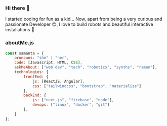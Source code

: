 ### Hi there 👋

I started coding for fun as a kid... Now, apart from being a very curious and passionate Developer 😍, I love to build robots and beautiful interactive installations 🤖<br>

### aboutMe.js

```javascript
const samanta = {
    pronouns: "she" | "her",
    code: [Javascript, HTML, CSS],
    askMeAbout: ["web dev", "tech", "robotics", "synths", "ramen"],
    technologies: {
        frontEnd: {
            js: [ReactJS, Angular],
            css: ["tailwindcss", "bootstrap", "materialize"]
        },
        backEnd: {
            js: ["next.js", "firebase", "node"],
            devops: ["linux", "docker", "git"]
        },
    }
};
```
